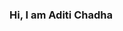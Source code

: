 ### Hi, I am Aditi Chadha

<!--
**aditichadha/aditichadha** is a ✨ _special_ ✨ repository because its `README.md` (this file) appears on your GitHub profile.

👋 Hello there! I'm a passionate data scientist with a keen interest in unraveling the "why's" behind every problem statement. My journey in the realm of data science has equipped me with valuable insights into optimizing product features, deciphering complex consumer behavior, and identifying untapped opportunities through data-driven approaches.

🎓 During my pursuit of a Master's in Data Analytics Engineering at Northeastern University, I delved into a spectrum of projects, ranging from in-depth data analysis to crafting machine learning algorithms from the ground up. This academic journey not only broadened my skill set but also honed my proficiency in various tools and programming languages, all geared towards extracting meaningful and methodical insights from data.

🚀 Eager to connect with like-minded enthusiasts, I'm here to share experiences, collaborate on exciting projects, and collectively expand our knowledge.

Here are some ideas to get you started:

- 🔭 I’m currently working on ...
- 🌱 I’m currently learning ...
- 👯 I’m looking to collaborate on ...
- 🤔 I’m looking for help with ...
- 💬 Ask me about ...
- 📫 How to reach me: ...
- 😄 Pronouns: ...
- ⚡ Fun fact: ...
-->
